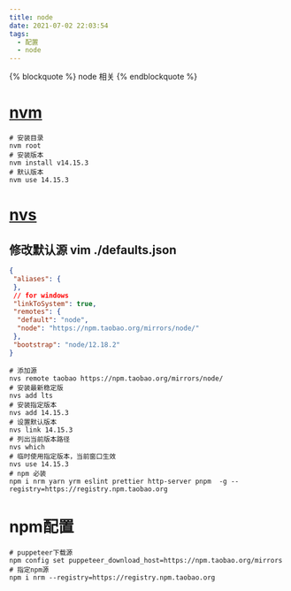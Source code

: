 ```yaml
---
title: node
date: 2021-07-02 22:03:54
tags:
  - 配置
  - node
---
```


{% blockquote %} node 相关 {% endblockquote %}

<!--more-->

# [nvm](https://github.com/coreybutler/nvm-windows)

``` shell
# 安装目录
nvm root
# 安装版本
nvm install v14.15.3
# 默认版本
nvm use 14.15.3
```

# [nvs](https://github.com/jasongin/nvs/releases)

## 修改默认源 vim ./defaults.json

``` json
{
 "aliases": {
 },
 // for windows
 "linkToSystem": true,
 "remotes": {
  "default": "node",
  "node": "https://npm.taobao.org/mirrors/node/"
 },
 "bootstrap": "node/12.18.2"
}
```

``` shell
# 添加源
nvs remote taobao https://npm.taobao.org/mirrors/node/
# 安装最新稳定版
nvs add lts
# 安装指定版本
nvs add 14.15.3
# 设置默认版本
nvs link 14.15.3
# 列出当前版本路径
nvs which
# 临时使用指定版本，当前窗口生效
nvs use 14.15.3
# npm 必装
npm i nrm yarn yrm eslint prettier http-server pnpm  -g --registry=https://registry.npm.taobao.org
```

# npm配置

``` shell
# puppeteer下载源
npm config set puppeteer_download_host=https://npm.taobao.org/mirrors
# 指定npm源
npm i nrm --registry=https://registry.npm.taobao.org
```

